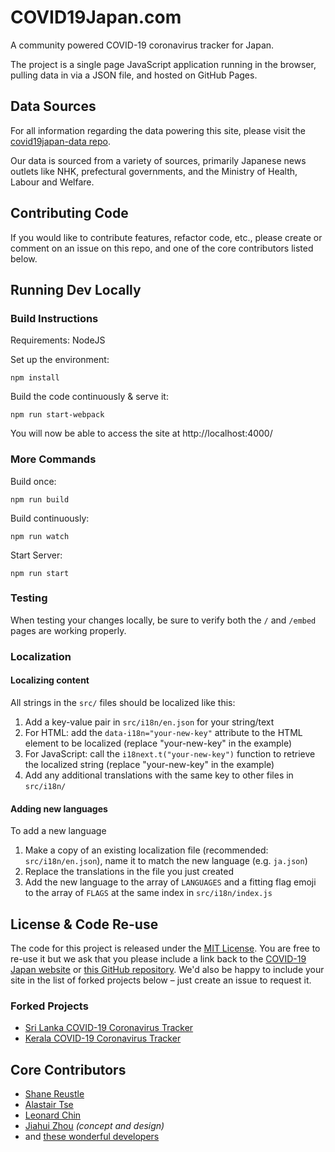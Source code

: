 # COVID19Japan.com

A community powered COVID-19 coronavirus tracker for Japan.

The project is a single page JavaScript application running in the browser, pulling data in via a JSON file, and hosted on GitHub Pages.

## Data Sources

For all information regarding the data powering this site, please visit the [covid19japan-data repo](https://github.com/reustle/covid19japan-data/).

Our data is sourced from a variety of sources, primarily Japanese news outlets like NHK, prefectural governments, and the Ministry of Health, Labour and Welfare.

## Contributing Code

If you would like to contribute features, refactor code, etc., please create or comment on an issue on this repo, and one of the core contributors listed below.

## Running Dev Locally

### Build Instructions

Requirements: NodeJS

Set up the environment:

```
npm install
```

Build the code continuously & serve it:

```
npm run start-webpack
```

You will now be able to access the site at http://localhost:4000/

### More Commands

Build once:

```
npm run build
```

Build continuously:

```
npm run watch
```

Start Server:

```
npm run start
```

### Testing

When testing your changes locally, be sure to verify both the `/` and `/embed` pages are working properly.

### Localization

#### Localizing content

All strings in the `src/` files should be localized like this:

1. Add a key-value pair in `src/i18n/en.json` for your string/text
2. For HTML: add the `data-i18n="your-new-key"` attribute to the HTML element to be localized (replace "your-new-key" in the example)
3. For JavaScript: call the `i18next.t("your-new-key")` function to retrieve the localized string (replace "your-new-key" in the example)
4. Add any additional translations with the same key to other files in `src/i18n/`

#### Adding new languages

To add a new language

1. Make a copy of an existing localization file (recommended: `src/i18n/en.json`), name it to match the new language (e.g. `ja.json`)
2. Replace the translations in the file you just created
3. Add the new language to the array of `LANGUAGES` and a fitting flag emoji to the array of `FLAGS` at the same index in `src/i18n/index.js`

## License & Code Re-use

The code for this project is released under the [MIT License](LICENSE). You are free to re-use it but we ask that you please include a link back to the [COVID-19 Japan website](https://covid19japan.com/) or [this GitHub repository](https://github.com/reustle/covid19japan). We'd also be happy to include your site in the list of forked projects below – just create an issue to request it.

### Forked Projects

- [Sri Lanka COVID-19 Coronavirus Tracker](https://covidsl.com)
- [Kerala COVID-19 Coronavirus Tracker](https://covid19kerala.info)

## Core Contributors

- [Shane Reustle](https://reustle.org)
- [Alastair Tse](https://github.com/liquidx)
- [Leonard Chin](https://github.com/l15n)
- [Jiahui Zhou](https://jiahuizhou.design/) _(concept and design)_
- and [these wonderful developers](https://github.com/reustle/covid19japan/graphs/contributors)
